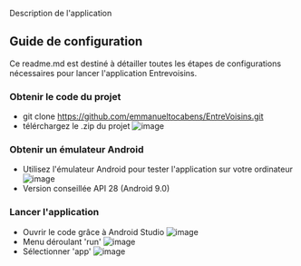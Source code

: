 Description de l'application


## Guide de configuration
Ce readme.md est destiné à détailler toutes les étapes de configurations nécessaires pour lancer l'application Entrevoisins.

### Obtenir le code du projet
* git clone https://github.com/emmanueltocabens/EntreVoisins.git
* télérchargez le .zip du projet
![image](https://user-images.githubusercontent.com/22189275/113720356-d54e6680-96ee-11eb-99a3-6e58e5b4070f.png)

### Obtenir un émulateur Android
* Utilisez l'émulateur Android pour tester l'application sur votre ordinateur ![image](https://user-images.githubusercontent.com/22189275/113721596-f2d00000-96ef-11eb-8e1d-7001aa7c6938.png)
* Version conseillée API 28 (Android 9.0)

### Lancer l'application
* Ouvrir le code grâce à Android Studio ![image](https://user-images.githubusercontent.com/22189275/113720516-03cc4180-96ef-11eb-9f53-5d4dbaf64190.png)
* Menu déroulant 'run' ![image](https://user-images.githubusercontent.com/22189275/113720826-4beb6400-96ef-11eb-8e41-c7712ebe52c1.png)
* Sélectionner 'app' ![image](https://user-images.githubusercontent.com/22189275/113721058-7a693f00-96ef-11eb-9f14-5412b0656f02.png)

